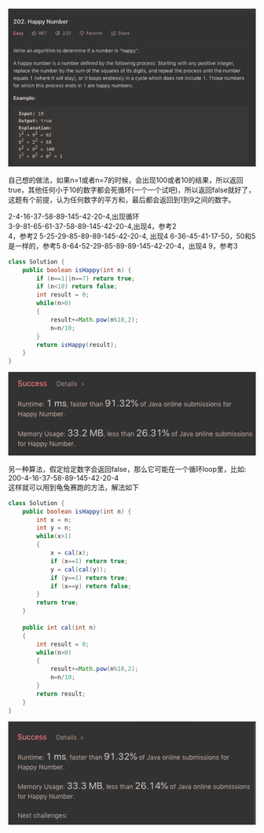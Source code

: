 ![GitHub Logo](/image/202.1.png)

自己想的做法，如果n=1或者n=7的时候，会出现100或者10的结果，所以返回true，其他任何小于10的数字都会死循环(一个一个试吧)，所以返回false就好了，这题有个前提，认为任何数字的平方和，最后都会返回到1到9之间的数字。

2-4-16-37-58-89-145-42-20-4,出现循环<br>
3-9-81-65-61-37-58-89-145-42-20-4,出现4，参考2<br>
4，参考2
5-25-29-85-89-89-145-42-20-4, 出现4
6-36-45-41-17-50，50和5是一样的，参考5
8-64-52-29-85-89-89-145-42-20-4，出现4
9，参考3

```java
class Solution {
    public boolean isHappy(int n) {
        if (n==1||n==7) return true;        
        if (n<10) return false;
        int result = 0;
        while(n>0)
        {
            result+=Math.pow(n%10,2);
            n=n/10;
        }
        return isHappy(result);
    }
}
```

![GitHub Logo](/image/202.2.png)

另一种算法，假定给定数字会返回false，那么它可能在一个循环loop里，比如:<br>
200-4-16-37-58-89-145-42-20-4<br>
这样就可以用到龟兔赛跑的方法，解法如下

```java
class Solution {
    public boolean isHappy(int n) {
        int x = n;
        int y = n;
        while(x>1)
        {
            x = cal(x);
            if (x==1) return true;
            y = cal(cal(y));
            if (y==1) return true;        
            if (x==y) return false;              
        }
        return true;
    }
    
    public int cal(int n)
    {
        int result = 0;
        while(n>0)
        {
            result+=Math.pow(n%10,2);
            n=n/10;
        }
        return result;
    }
}
```

![GitHub Logo](/image/202.3.png)